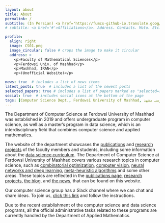 ```yaml
---
layout: about
title: About
permalink: /
subtitle: (In Persian) <a href='https://fumcs-github-io.translate.goog/?_x_tr_sl=en&_x_tr_tl=fa&_x_tr_hl=en&_x_tr_pto=wapp'>علوم کامپیوتر فردوسی مشهد</a>
# subtitle: <a href='#'>Affiliations</a>. Address. Contacts. Moto. Etc.

profile:
  align: right
  image: CS01.png
  image_circular: false # crops the image to make it circular
  address: >
    <p>Faculty of Mathematical Sciences</p>
    <p>Ferdowsi Univ. of Mashhad</p>
    <p>Mashhad, IRAN</p>
    <p>(Unofficial Website)</p>

news: true  # includes a list of news items
latest_posts: true  # includes a list of the newest posts
selected_papers: true # includes a list of papers marked as "selected={true}"
social: true  # includes social icons at the bottom of the page
tags: [Computer Science Dept., Ferdowsi University of Mashhad, علوم کامپیوتر دانشگاه فردوسی مشهد]
---
```


The Department of Computer Science at Ferdowsi University of Mashhad was established in 2019 and offers undergraduate program in computer science, as well as a master’s program in data science, which is an interdisciplinary field that combines computer science and applied mathematics.

 The website of the department showcases the [publications](/publications/) and [research projects](/projects/) of the faculty members and students, including some information about the [data science curriculum](/msc-ds/). 
The Department of Computer Science at Ferdowsi University of Mashhad covers various research topics in computer science, such as [combinatorial optimization](/projects/comb-opt), [computer vision](/projects/computer-vision), [neural networks and deep learning](/projects/deep-learning), [meta-heuristic algorithms](/projects/meta-heuristic) and some other areas. These topics are reflected in the [publications page](/publications/), [research projects](/projects/), [the blog](/blog/), and  [the news](/news/), that can be found on this website.

Our computer science group has a Slack channel where we can chat and share ideas. To join us,  [click this link](https://join.slack.com/t/fum-cs/shared_invite/zt-1zntzuw2t-JOWbsyQdGASNz~40AhWy_Q) and follow the instructions.

Due to the recent establishment of the computer science and data science programs, all the official administrative tasks related to these programs are currently handled by the Department of Applied Mathematics.

<!-- The students are also involved in different activities, such as managing the website. One of the research interests of the department is graph neural networks, which are powerful tools for learning from graph-structured data.

Write your biography here. Tell the world about yourself. Link to your favorite [subreddit](http://reddit.com). You can put a picture in, too. The code is already in, just name your picture `prof_pic.jpg` and put it in the `img/` folder.

Put your address / P.O. box / other info right below your picture. You can also disable any of these elements by editing `profile` property of the YAML header of your `_pages/about.md`. Edit `_bibliography/papers.bib` and Jekyll will render your [publications page](/al-folio/publications/) automatically.

Link to your social media connections, too. This theme is set up to use [Font Awesome icons](http://fortawesome.github.io/Font-Awesome/) and [Academicons](https://jpswalsh.github.io/academicons/), like the ones below. Add your Facebook, Twitter, LinkedIn, Google Scholar, or just disable all of them. -->

